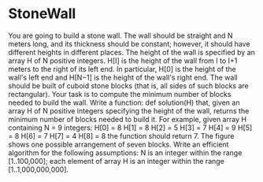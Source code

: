 # StoneWall
You are going to build a stone wall. The wall should be straight and N meters long, and its thickness should be constant; however, it should have different heights in different places. The height of the wall is specified by an array H of N positive integers. H[I] is the height of the wall from I to I+1 meters to the right of its left end. In particular, H[0] is the height of the wall's left end and H[N−1] is the height of the wall's right end.
The wall should be built of cuboid stone blocks (that is, all sides of such blocks are rectangular). Your task is to compute the minimum number of blocks needed to build the wall.
Write a function:
def solution(H)
that, given an array H of N positive integers specifying the height of the wall, returns the minimum number of blocks needed to build it.
For example, given array H containing N = 9 integers:
  H[0] = 8    H[1] = 8    H[2] = 5
  H[3] = 7    H[4] = 9    H[5] = 8
  H[6] = 7    H[7] = 4    H[8] = 8
the function should return 7. The figure shows one possible arrangement of seven blocks.
Write an efficient algorithm for the following assumptions:
N is an integer within the range [1..100,000];
each element of array H is an integer within the range [1..1,000,000,000].
